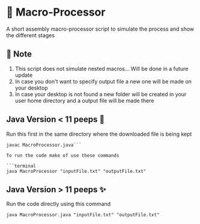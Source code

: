 # 🎨 Macro-Processor
A short assembly macro-processor script to simulate the process and show the different stages

## 📝 Note 
1. This script does not simulate nested macros... Will be done in a future update
2. In case you don't want to specify output file a new one will be made on your desktop
3. In case your desktop is not found a new folder will be created in your user home directory and a output file will be made there

## Java Version < 11 peeps 🧧
Run this first in the same directory where the downloaded file is being kept

```terminal
javac MacroProcessor.java```

To run the code make of use these commands

```terminal
java MacroProcessor "inputFile.txt" "outputFile.txt"
```

## Java Version > 11 peeps ✨
Run the code directly using this command

```terminal
java MacroProcessor.java "inputFile.txt" "outputFile.txt"
```


